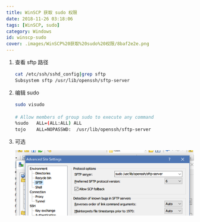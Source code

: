 ```yaml
---
title: WinSCP 获取 sudo 权限
date: 2018-11-26 03:18:06
tags: [WinSCP, sudo]
category: Windows
id: winscp-sudo
cover: .images/WinSCP%20获取%20sudo%20权限/8baf2e2e.png
---
```


1. 查看 sftp 路径

    ``` bash
    cat /etc/ssh/sshd_config|grep sftp
    Subsystem sftp /usr/lib/openssh/sftp-server
    ```

2. 编辑 sudo
    ``` bash
    sudo visudo

    # Allow members of group sudo to execute any command
    %sudo   ALL=(ALL:ALL) ALL
    tojo    ALL=NOPASSWD:  /usr/lib/openssh/sftp-server
    ```

3. 可选

    ![WinSCP 获取 sudo 权限_2018-11-26-03-18-06.png](.images/WinSCP%20获取%20sudo%20权限/8baf2e2e.png)